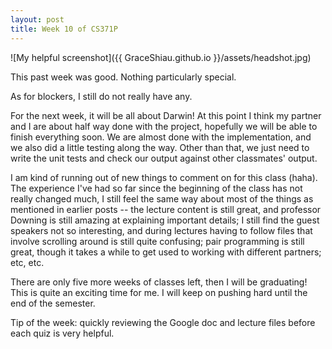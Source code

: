 ```yaml
---
layout: post
title: Week 10 of CS371P
---
```

![My helpful screenshot]({{ GraceShiau.github.io }}/assets/headshot.jpg)

This past week was good. Nothing particularly special.

As for blockers, I still do not really have any.

For the next week, it will be all about Darwin! At this point I think my partner and I are about half way done with the project, hopefully we will be able to finish everything soon. We are almost done with the implementation, and we also did a little testing along the way. Other than that, we just need to write the unit tests and check our output against other classmates' output.

I am kind of running out of new things to comment on for this class (haha). The experience I've had so far since the beginning of the class has not really changed much, I still feel the same way about most of the things as mentioned in earlier posts -- the lecture content is still great, and professor Downing is still amazing at explaining important details; I still find the guest speakers not so interesting, and during lectures having to follow files that involve scrolling around is still quite confusing; pair programming is still great, though it takes a while to get used to working with different partners; etc, etc.

There are only five more weeks of classes left, then I will be graduating! This is quite an exciting time for me. I will keep on pushing hard until the end of the semester. 

Tip of the week: quickly reviewing the Google doc and lecture files before each quiz is very helpful.

<script>
  (function(i,s,o,g,r,a,m){i['GoogleAnalyticsObject']=r;i[r]=i[r]||function(){
  (i[r].q=i[r].q||[]).push(arguments)},i[r].l=1*new Date();a=s.createElement(o),
  m=s.getElementsByTagName(o)[0];a.async=1;a.src=g;m.parentNode.insertBefore(a,m)
  })(window,document,'script','//www.google-analytics.com/analytics.js','ga');

  ga('create', 'UA-73081993-1', 'auto');
  ga('send', 'pageview');
</script>

